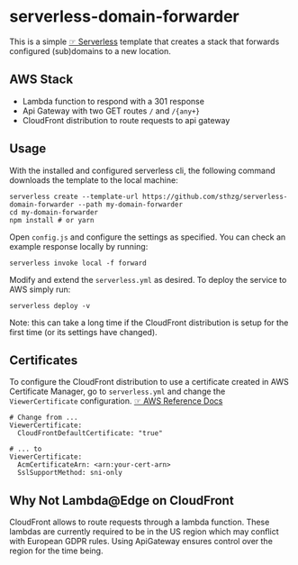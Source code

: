 # serverless-domain-forwarder

This is a simple [☞ Serverless][0] template that creates a stack that
forwards configured (sub)domains to a new location.

## AWS Stack

- Lambda function to respond with a 301 response
- Api Gateway with two GET routes `/` and `/{any+}`
- CloudFront distribution to route requests to api gateway

## Usage

With the installed and configured serverless cli, the following
command downloads the template to the local machine:

```
serverless create --template-url https://github.com/sthzg/serverless-domain-forwarder --path my-domain-forwarder
cd my-domain-forwarder
npm install # or yarn
```

Open `config.js` and configure the settings as specified. You can
check an example response locally by running:

```
serverless invoke local -f forward
```

Modify and extend the `serverless.yml` as desired. To deploy the
service to AWS simply run:

```
serverless deploy -v
```

Note: this can take a long time if the CloudFront distribution is
setup for the first time (or its settings have changed).

## Certificates

To configure the CloudFront distribution to use a certificate created
in AWS Certificate Manager, go to `serverless.yml` and change the
`ViewerCertificate` configuration. [☞ AWS Reference Docs][1]

```
# Change from ...
ViewerCertificate:
  CloudFrontDefaultCertificate: "true"

# ... to
ViewerCertificate:
  AcmCertificateArn: <arn:your-cert-arn>
  SslSupportMethod: sni-only
```

## Why Not Lambda@Edge on CloudFront

CloudFront allows to route requests through a lambda function. These
lambdas are currently required to be in the US region which may
conflict with European GDPR rules. Using ApiGateway ensures control
over the region for the time being.

[0]: https://serverless.com/
[1]: https://docs.aws.amazon.com/AWSCloudFormation/latest/UserGuide/aws-properties-cloudfront-distributionconfig-viewercertificate.html
